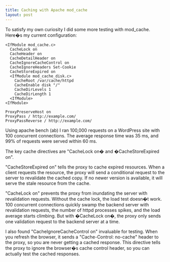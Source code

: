 ```yaml
---
title: Caching with Apache mod_cache
layout: post
---
```


To satisfy my own curiosity I did some more testing with mod_cache. Here�s my current configuration:

```
<IfModule mod_cache.c>
  CacheLock on
  CacheHeader on
  CacheDetailHeader on
  CacheIgnoreCacheControl on
  CacheIgnoreHeaders Set-Cookie
  CacheStoreExpired on
  <IfModule mod_cache_disk.c>
    CacheRoot /var/cache/httpd
    CacheEnable disk "/"
    CacheDirLevels 1
    CacheDirLength 1
  <IfModule>
<IfModule>

ProxyPreserveHost on
ProxyPass / http://example.com/
ProxyPassReverse / http://example.com/
```

Using apache bench (ab) I ran 100,000 requests on a WordPress site with 100 concurrent connections. The average 
response time was 35 ms, and 99% of requests were served within 60 ms.

The key cache directives are "CacheLock on� and �CacheStoreExpired on".

"CacheStoreExpired on" tells the proxy to cache expired resources. When a client requests the resource, the proxy will 
send a conditional request to the server to revalidate the cached copy. If no newer version is available, it will serve 
the stale resource from the cache.

"CacheLock on" prevents the proxy from inundating the server with revalidation requests. Without the cache lock, the 
load test doesn�t work. 100 concurrent connections quickly swamp the backend server with revalidation requests, the 
number of httpd processes spikes, and the load average starts climbing. But with �CacheLock on�, the proxy only 
sends one validation request to the backend server at a time.

I also found "CacheIgnoreCacheControl on" invaluable for testing. When you refresh the browser, it sends 
a "Cache-Control: no-cache" header to the proxy, so you are never getting a cached response. This directive 
tells the proxy to ignore the browser�s cache control header, so you can actually test the cached responses.
